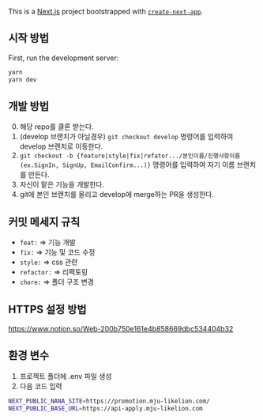 This is a [Next.js](https://nextjs.org/) project bootstrapped with [`create-next-app`](https://github.com/vercel/next.js/tree/canary/packages/create-next-app).

## 시작 방법

First, run the development server:

```bash
yarn
yarn dev
```

## 개발 방법

0. 해당 repo를 클론 받는다.
1. (develop 브랜치가 아닐경우) `git checkout develop` 명령어를 입력하여 develop 브랜치로 이동한다.
2. `git checkout -b {feature|style|fix|refator.../본인이름/진행사항이름(ex.SignIn, SignUp, EmailConfirm...)}` 명령어를 입력하여 자기 이름 브랜치를 만든다.
3. 자신이 맡은 기능을 개발한다.
4. git에 본인 브랜치를 올리고 develop에 merge하는 PR을 생성한다.

## 커밋 메세지 규칙

- `feat:` => 기능 개발
- `fix:` => 기능 및 코드 수정
- `style:` => css 관련
- `refactor:` => 리팩토링
- `chore:` => 폴더 구조 변경

## HTTPS 설정 방법

https://www.notion.so/Web-200b750e161e4b858669dbc534404b32

## 환경 변수

1. 프로젝트 폴더에 .env 파일 생성
2. 다음 코드 입력

```bash
NEXT_PUBLIC_NANA_SITE=https://promotion.mju-likelion.com/
NEXT_PUBLIC_BASE_URL=https://api-apply.mju-likelion.com
```

